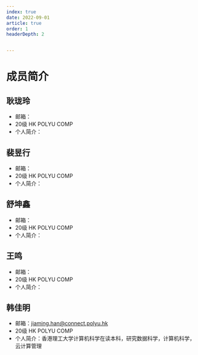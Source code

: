 ```yaml
---
index: true
date: 2022-09-01
article: true
order: 1
headerDepth: 2


---
```


# 成员简介

## 耿珑玲

- 邮箱：
- 20级 HK POLYU COMP
- 个人简介：

## 裴昱行

- 邮箱：
- 20级 HK POLYU COMP
- 个人简介：

## 舒坤鑫

- 邮箱：
- 20级 HK POLYU COMP
- 个人简介：

## 王鸣

- 邮箱：
- 20级 HK POLYU COMP
- 个人简介：

## 韩佳明

- 邮箱：jiaming.han@connect.polyu.hk 
- 20级 HK POLYU COMP
- 个人简介：香港理工大学计算机科学在读本科，研究数据科学，计算机科学，云计算管理